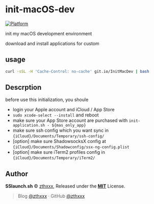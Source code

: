 # init-macOS-dev

[![Platform](https://img.shields.io/badge/platform-macOS_High_Sierra-brightgreen.svg)](https://www.apple.com/macos/high-sierra/)

init my macOS development environment

download and install applications for custom


## usage

```bash
curl -sSL -H 'Cache-Control: no-cache' git.io/InitMacDev | bash
```

## Descrption

before use this initialization, you shoule

- login your Apple account and iCloud / App Store
- `sudo xcode-select --install` and reboot
- make sure your App Store account are purchased with `init-application.sh - ${mas_only_app}`
- make sure ssh config which you want sync in `{iCloud}/Documents/Temporary/ssh-config/`
- [option] make sure ShadowsocksX config at `{iCloud}/Documents/Shadowconfig/ssx-ng-config.plist`
- [option] make sure iTerm2 profiles config in `{iCloud}/Documents/Temporary/iTerm2/`



## Author

**SSlaunch.sh** © [zthxxx](https://github.com/zthxxx), Released under the **[MIT](./LICENSE)** License.<br>

> Blog [@zthxxx](https://blog.zthxxx.me) · GitHub [@zthxxx](https://github.com/zthxxx)

